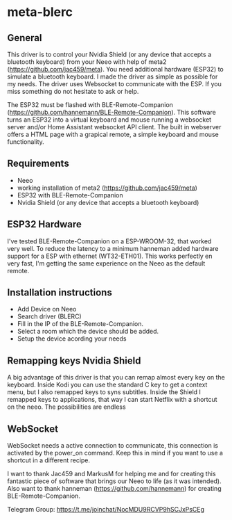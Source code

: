 # meta-blerc

## General
This driver is to control your Nvidia Shield (or any device that accepts a bluetooth keyboard) from your Neeo with help of meta2 (https://github.com/jac459/meta). You need additional hardware (ESP32) to simulate a bluetooth keyboard. 
I made the driver as simple as possible for my needs. The driver uses Websocket to communicate with the ESP. If you miss something do not hesitate to ask or help.

The ESP32 must be flashed with BLE-Remote-Companion (https://github.com/hannemann/BLE-Remote-Companion). This software turns an ESP32 into a virtual keyboard and mouse running a websocket server and/or Home Assistant websocket API client. The built in webserver offers a HTML page with a grapical remote, a simple keyboard and mouse functionality.


## Requirements
- Neeo
- working installation of meta2 (https://github.com/jac459/meta)
- ESP32 with BLE-Remote-Companion
- Nvidia Shield (or any device that accepts a bluetooth keyboard)


## ESP32 Hardware
I've tested BLE-Remote-Companion on a ESP-WROOM-32, that worked very well. To reduce the latency to a minimum hanneman added hardware support for a ESP with ethernet (WT32-ETH01). This works perfectly en very fast, I'm getting the same experience on the Neeo as the default remote.


## Installation instructions
- Add Device on Neeo
- Search driver (BLERC)
- Fill in the IP of the BLE-Remote-Companion.
- Select a room which the device should be added.
- Setup the device acording your needs


## Remapping keys Nvidia Shield
A big advantage of this driver is that you can remap almost every key on the keyboard. Inside Kodi you can use the standard C key to get a context menu, but I also remapped keys to syns subtitles. Inside the Shield I remapped keys to applications, that way I can start Netflix with a shortcut on the neeo. The possibilities are endless


## WebSocket
WebSocket needs a active connection to communicate, this connection is activated by the power_on command. Keep this in mind if you want to use a shortcut in a different recipe.




I want to thank Jac459 and MarkusM for helping me and for creating this fantastic piece of software that brings our Neeo to life (as it was intended).
Also want to thank hanneman (https://github.com/hannemann) for creating BLE-Remote-Companion.

Telegram Group: https://t.me/joinchat/NocMDU9RCVP9hSCJxPsCEg
